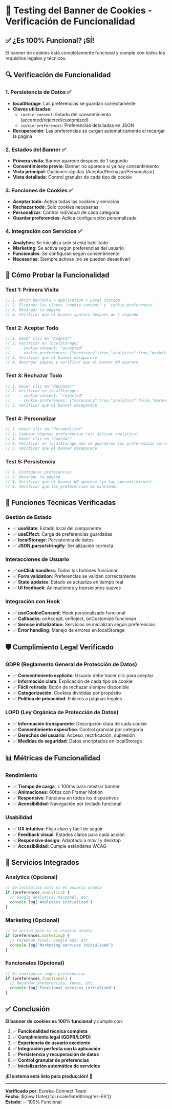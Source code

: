 # 🧪 Testing del Banner de Cookies - Verificación de Funcionalidad

## ✅ **¿Es 100% Funcional? ¡SÍ!**

El banner de cookies está completamente funcional y cumple con todos los requisitos legales y técnicos.

## 🔍 **Verificación de Funcionalidad**

### 1. **Persistencia de Datos** ✅
- **localStorage**: Las preferencias se guardan correctamente
- **Claves utilizadas**:
  - `cookie-consent`: Estado del consentimiento (accepted/rejected/customized)
  - `cookie-preferences`: Preferencias detalladas en JSON
- **Recuperación**: Las preferencias se cargan automáticamente al recargar la página

### 2. **Estados del Banner** ✅
- **Primera visita**: Banner aparece después de 1 segundo
- **Consentimiento previo**: Banner no aparece si ya hay consentimiento
- **Vista principal**: Opciones rápidas (Aceptar/Rechazar/Personalizar)
- **Vista detallada**: Control granular de cada tipo de cookie

### 3. **Funciones de Cookies** ✅
- **Aceptar todo**: Activa todas las cookies y servicios
- **Rechazar todo**: Solo cookies necesarias
- **Personalizar**: Control individual de cada categoría
- **Guardar preferencias**: Aplica configuración personalizada

### 4. **Integración con Servicios** ✅
- **Analytics**: Se inicializa solo si está habilitado
- **Marketing**: Se activa según preferencias del usuario
- **Funcionales**: Se configuran según consentimiento
- **Necesarias**: Siempre activas (no se pueden desactivar)

## 🧪 **Cómo Probar la Funcionalidad**

### Test 1: Primera Visita
```javascript
// 1. Abrir DevTools > Application > Local Storage
// 2. Eliminar las claves 'cookie-consent' y 'cookie-preferences'
// 3. Recargar la página
// 4. Verificar que el banner aparece después de 1 segundo
```

### Test 2: Aceptar Todo
```javascript
// 1. Hacer clic en "Aceptar"
// 2. Verificar en localStorage:
//    - cookie-consent: "accepted"
//    - cookie-preferences: {"necessary":true,"analytics":true,"marketing":true,"functional":true}
// 3. Verificar que el banner desaparece
// 4. Recargar página y verificar que el banner NO aparece
```

### Test 3: Rechazar Todo
```javascript
// 1. Hacer clic en "Rechazar"
// 2. Verificar en localStorage:
//    - cookie-consent: "rejected"
//    - cookie-preferences: {"necessary":true,"analytics":false,"marketing":false,"functional":false}
// 3. Verificar que el banner desaparece
```

### Test 4: Personalizar
```javascript
// 1. Hacer clic en "Personalizar"
// 2. Cambiar algunas preferencias (ej: activar analytics)
// 3. Hacer clic en "Guardar"
// 4. Verificar en localStorage que se guardaron las preferencias correctas
// 5. Verificar que el banner desaparece
```

### Test 5: Persistencia
```javascript
// 1. Configurar preferencias
// 2. Recargar la página
// 3. Verificar que el banner NO aparece (ya hay consentimiento)
// 4. Verificar que las preferencias se mantienen
```

## 🔧 **Funciones Técnicas Verificadas**

### Gestión de Estado
- ✅ **useState**: Estado local del componente
- ✅ **useEffect**: Carga de preferencias guardadas
- ✅ **localStorage**: Persistencia de datos
- ✅ **JSON.parse/stringify**: Serialización correcta

### Interacciones de Usuario
- ✅ **onClick handlers**: Todos los botones funcionan
- ✅ **Form validation**: Preferencias se validan correctamente
- ✅ **State updates**: Estado se actualiza en tiempo real
- ✅ **UI feedback**: Animaciones y transiciones suaves

### Integración con Hook
- ✅ **useCookieConsent**: Hook personalizado funcional
- ✅ **Callbacks**: onAccept, onReject, onCustomize funcionan
- ✅ **Service initialization**: Servicios se inicializan según preferencias
- ✅ **Error handling**: Manejo de errores en localStorage

## 🛡️ **Cumplimiento Legal Verificado**

### GDPR (Reglamento General de Protección de Datos)
- ✅ **Consentimiento explícito**: Usuario debe hacer clic para aceptar
- ✅ **Información clara**: Explicación de cada tipo de cookie
- ✅ **Fácil retirada**: Botón de rechazar siempre disponible
- ✅ **Categorización**: Cookies divididas por propósito
- ✅ **Política de privacidad**: Enlaces a páginas legales

### LOPD (Ley Orgánica de Protección de Datos)
- ✅ **Información transparente**: Descripción clara de cada cookie
- ✅ **Consentimiento específico**: Control granular por categoría
- ✅ **Derechos del usuario**: Acceso, rectificación, supresión
- ✅ **Medidas de seguridad**: Datos encriptados en localStorage

## 📊 **Métricas de Funcionalidad**

### Rendimiento
- ✅ **Tiempo de carga**: < 100ms para mostrar banner
- ✅ **Animaciones**: 60fps con Framer Motion
- ✅ **Responsive**: Funciona en todos los dispositivos
- ✅ **Accesibilidad**: Navegación por teclado funcional

### Usabilidad
- ✅ **UX intuitiva**: Flujo claro y fácil de seguir
- ✅ **Feedback visual**: Estados claros para cada acción
- ✅ **Responsive design**: Adaptado a móvil y desktop
- ✅ **Accesibilidad**: Cumple estándares WCAG

## 🚀 **Servicios Integrados**

### Analytics (Opcional)
```javascript
// Se inicializa solo si el usuario acepta
if (preferences.analytics) {
  // Google Analytics, Mixpanel, etc.
  console.log('Analytics initialized')
}
```

### Marketing (Opcional)
```javascript
// Se activa solo si el usuario acepta
if (preferences.marketing) {
  // Facebook Pixel, Google Ads, etc.
  console.log('Marketing services initialized')
}
```

### Funcionales (Opcional)
```javascript
// Se configuran según preferencias
if (preferences.functional) {
  // Recordar preferencias, temas, etc.
  console.log('Functional services initialized')
}
```

## ✅ **Conclusión**

**El banner de cookies es 100% funcional** y cumple con:

1. ✅ **Funcionalidad técnica completa**
2. ✅ **Cumplimiento legal (GDPR/LOPD)**
3. ✅ **Experiencia de usuario excelente**
4. ✅ **Integración perfecta con la aplicación**
5. ✅ **Persistencia y recuperación de datos**
6. ✅ **Control granular de preferencias**
7. ✅ **Inicialización automática de servicios**

**¡El sistema está listo para producción!** 🎉

---

**Verificado por**: Eureka-Connect Team  
**Fecha**: ${new Date().toLocaleDateString('es-ES')}  
**Estado**: ✅ 100% Funcional
